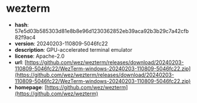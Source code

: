 # wezterm

- **hash**: 57e5d03b585303d81e8b8e96d1230362852eb39aca92b3b29c7a42cfb82f9ac4
- **version**: 20240203-110809-5046fc22
- **description**: GPU-accelerated terminal emulator
- **license**: Apache-2.0
- **url**: [https://github.com/wez/wezterm/releases/download/20240203-110809-5046fc22/WezTerm-windows-20240203-110809-5046fc22.zip](https://github.com/wez/wezterm/releases/download/20240203-110809-5046fc22/WezTerm-windows-20240203-110809-5046fc22.zip)
- **homepage**: [https://github.com/wez/wezterm](https://github.com/wez/wezterm)

